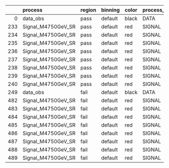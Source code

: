 |     | process            | region   | binning   | color   | process_type   |   scale | variation   | source_filename                                              | source_histname    | alias              | title           |   combine_idx |    lnN |   shapes | syst_type   | direction   | variation_alias   |
|----:|:-------------------|:---------|:----------|:--------|:---------------|--------:|:------------|:-------------------------------------------------------------|:-------------------|:-------------------|:----------------|--------------:|-------:|---------:|:------------|:------------|:------------------|
|   0 | data_obs           | pass     | default   | black   | DATA           |       1 | nominal     | ./histograms_for_2DAlphabet_v11/EaDM_Cosmics_Data_SR.root    | hpass              | Cosmics_Data_SR    | Cosmics_Data_SR |           nan | nan    |      nan | nan         | nan         | nan               |
| 233 | Signal_M4750GeV_SR | pass     | default   | red     | SIGNAL         |       1 | lumi        | ./histograms_for_2DAlphabet_v11/EaDM_Signal_M4750GeV_SR.root | hpass              | Signal_M4750GeV_SR | DM signal       |           nan |   1.05 |      nan | lnN         | nan         | nan               |
| 234 | Signal_M4750GeV_SR | pass     | default   | red     | SIGNAL         |       1 | RNN         | ./histograms_for_2DAlphabet_v11/EaDM_Signal_M4750GeV_SR.root | hpass_RNNsyst_up   | Signal_M4750GeV_SR | DM signal       |           nan | nan    |        1 | shapes      | Up          | RNNsyst           |
| 235 | Signal_M4750GeV_SR | pass     | default   | red     | SIGNAL         |       1 | RNN         | ./histograms_for_2DAlphabet_v11/EaDM_Signal_M4750GeV_SR.root | hpass_RNNsyst_down | Signal_M4750GeV_SR | DM signal       |           nan | nan    |        1 | shapes      | Down        | RNNsyst           |
| 236 | Signal_M4750GeV_SR | pass     | default   | red     | SIGNAL         |       1 | pT          | ./histograms_for_2DAlphabet_v11/EaDM_Signal_M4750GeV_SR.root | hpass_pTsyst_up    | Signal_M4750GeV_SR | DM signal       |           nan | nan    |        1 | shapes      | Up          | pTsyst            |
| 237 | Signal_M4750GeV_SR | pass     | default   | red     | SIGNAL         |       1 | pT          | ./histograms_for_2DAlphabet_v11/EaDM_Signal_M4750GeV_SR.root | hpass_pTsyst_down  | Signal_M4750GeV_SR | DM signal       |           nan | nan    |        1 | shapes      | Down        | pTsyst            |
| 238 | Signal_M4750GeV_SR | pass     | default   | red     | SIGNAL         |       1 | t0          | ./histograms_for_2DAlphabet_v11/EaDM_Signal_M4750GeV_SR.root | hpass_t0syst_up    | Signal_M4750GeV_SR | DM signal       |           nan | nan    |        1 | shapes      | Up          | t0syst            |
| 239 | Signal_M4750GeV_SR | pass     | default   | red     | SIGNAL         |       1 | t0          | ./histograms_for_2DAlphabet_v11/EaDM_Signal_M4750GeV_SR.root | hpass_t0syst_down  | Signal_M4750GeV_SR | DM signal       |           nan | nan    |        1 | shapes      | Down        | t0syst            |
| 240 | Signal_M4750GeV_SR | pass     | default   | red     | SIGNAL         |       1 | nominal     | ./histograms_for_2DAlphabet_v11/EaDM_Signal_M4750GeV_SR.root | hpass              | Signal_M4750GeV_SR | DM signal       |           nan | nan    |      nan | nan         | nan         | nan               |
| 249 | data_obs           | fail     | default   | black   | DATA           |       1 | nominal     | ./histograms_for_2DAlphabet_v11/EaDM_Cosmics_Data_SR.root    | hfail              | Cosmics_Data_SR    | Cosmics_Data_SR |           nan | nan    |      nan | nan         | nan         | nan               |
| 482 | Signal_M4750GeV_SR | fail     | default   | red     | SIGNAL         |       1 | lumi        | ./histograms_for_2DAlphabet_v11/EaDM_Signal_M4750GeV_SR.root | hfail              | Signal_M4750GeV_SR | DM signal       |           nan |   1.05 |      nan | lnN         | nan         | nan               |
| 483 | Signal_M4750GeV_SR | fail     | default   | red     | SIGNAL         |       1 | RNN         | ./histograms_for_2DAlphabet_v11/EaDM_Signal_M4750GeV_SR.root | hfail_RNNsyst_up   | Signal_M4750GeV_SR | DM signal       |           nan | nan    |        1 | shapes      | Up          | RNNsyst           |
| 484 | Signal_M4750GeV_SR | fail     | default   | red     | SIGNAL         |       1 | RNN         | ./histograms_for_2DAlphabet_v11/EaDM_Signal_M4750GeV_SR.root | hfail_RNNsyst_down | Signal_M4750GeV_SR | DM signal       |           nan | nan    |        1 | shapes      | Down        | RNNsyst           |
| 485 | Signal_M4750GeV_SR | fail     | default   | red     | SIGNAL         |       1 | pT          | ./histograms_for_2DAlphabet_v11/EaDM_Signal_M4750GeV_SR.root | hfail_pTsyst_up    | Signal_M4750GeV_SR | DM signal       |           nan | nan    |        1 | shapes      | Up          | pTsyst            |
| 486 | Signal_M4750GeV_SR | fail     | default   | red     | SIGNAL         |       1 | pT          | ./histograms_for_2DAlphabet_v11/EaDM_Signal_M4750GeV_SR.root | hfail_pTsyst_down  | Signal_M4750GeV_SR | DM signal       |           nan | nan    |        1 | shapes      | Down        | pTsyst            |
| 487 | Signal_M4750GeV_SR | fail     | default   | red     | SIGNAL         |       1 | t0          | ./histograms_for_2DAlphabet_v11/EaDM_Signal_M4750GeV_SR.root | hfail_t0syst_up    | Signal_M4750GeV_SR | DM signal       |           nan | nan    |        1 | shapes      | Up          | t0syst            |
| 488 | Signal_M4750GeV_SR | fail     | default   | red     | SIGNAL         |       1 | t0          | ./histograms_for_2DAlphabet_v11/EaDM_Signal_M4750GeV_SR.root | hfail_t0syst_down  | Signal_M4750GeV_SR | DM signal       |           nan | nan    |        1 | shapes      | Down        | t0syst            |
| 489 | Signal_M4750GeV_SR | fail     | default   | red     | SIGNAL         |       1 | nominal     | ./histograms_for_2DAlphabet_v11/EaDM_Signal_M4750GeV_SR.root | hfail              | Signal_M4750GeV_SR | DM signal       |           nan | nan    |      nan | nan         | nan         | nan               |